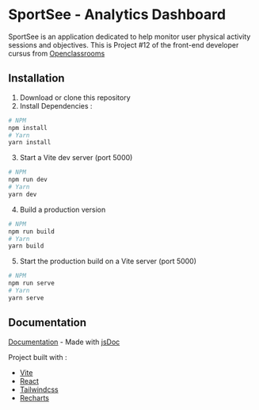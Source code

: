 # SportSee - Analytics Dashboard

SportSee is an application dedicated to help monitor user physical activity sessions and objectives.
This is Project #12 of the front-end developer cursus from [Openclassrooms](https://openclassrooms.com/fr/paths/516-developpeur-dapplication-javascript-react)

## Installation

1. Download or clone this repository
2. Install Dependencies :

```sh
# NPM
npm install
# Yarn
yarn install
```

3. Start a Vite dev server (port 5000)

```sh
# NPM
npm run dev
# Yarn
yarn dev
```

4. Build a production version

```sh
# NPM
npm run build
# Yarn
yarn build
```

5. Start the production build on a Vite server (port 5000)

```sh
# NPM
npm run serve
# Yarn
yarn serve
```

## Documentation

[Documentation](https://allandrow.github.io/CyrilTiger_12_15102021/) - Made with [jsDoc](https://jsdoc.app/)

Project built with :

- [Vite](https://vitejs.dev/)
- [React](https://reactjs.org/)
- [Tailwindcss](https://tailwindcss.com/)
- [Recharts](https://recharts.org/en-US/)
